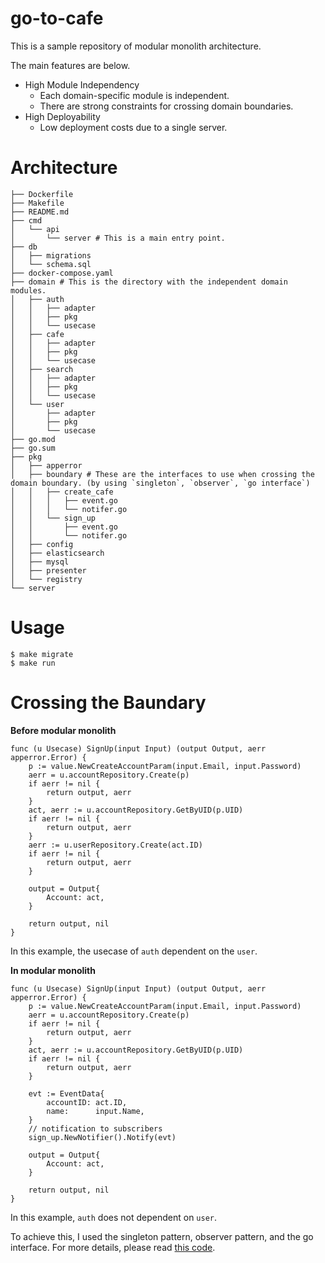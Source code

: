 # go-to-cafe

This is a sample repository of modular monolith architecture.


The main features are below.
- High Module Independency
    - Each domain-specific module is independent.
    - There are strong constraints for crossing domain boundaries.
- High Deployability
    - Low deployment costs due to a single server.

# Architecture
```
├── Dockerfile
├── Makefile
├── README.md
├── cmd
│   └── api
│       └── server # This is a main entry point.
├── db
│   ├── migrations
│   └── schema.sql
├── docker-compose.yaml
├── domain # This is the directory with the independent domain modules.
│   ├── auth
│   │   ├── adapter
│   │   ├── pkg
│   │   └── usecase
│   ├── cafe
│   │   ├── adapter
│   │   ├── pkg
│   │   └── usecase
│   ├── search
│   │   ├── adapter
│   │   ├── pkg
│   │   └── usecase
│   └── user
│       ├── adapter
│       ├── pkg
│       └── usecase
├── go.mod
├── go.sum
├── pkg
│   ├── apperror
│   ├── boundary # These are the interfaces to use when crossing the domain boundary. (by using `singleton`, `observer`, `go interface`)
│   │   ├── create_cafe
│   │   │   ├── event.go
│   │   │   └── notifer.go
│   │   └── sign_up
│   │       ├── event.go
│   │       └── notifer.go
│   ├── config
│   ├── elasticsearch
│   ├── mysql
│   ├── presenter
│   └── registry
└── server
```

# Usage

```
$ make migrate
$ make run
```

# Crossing the Baundary
**Before modular monolith**
```
func (u Usecase) SignUp(input Input) (output Output, aerr apperror.Error) {
	p := value.NewCreateAccountParam(input.Email, input.Password)
	aerr = u.accountRepository.Create(p)
	if aerr != nil {
		return output, aerr
	}
	act, aerr := u.accountRepository.GetByUID(p.UID)
	if aerr != nil {
		return output, aerr
	}
	aerr := u.userRepository.Create(act.ID)
	if aerr != nil {
		return output, aerr
	}

	output = Output{
		Account: act,
	}

	return output, nil
}
```
In this example, the usecase of `auth` dependent on the `user`.

**In modular monolith**
```
func (u Usecase) SignUp(input Input) (output Output, aerr apperror.Error) {
	p := value.NewCreateAccountParam(input.Email, input.Password)
	aerr = u.accountRepository.Create(p)
	if aerr != nil {
		return output, aerr
	}
	act, aerr := u.accountRepository.GetByUID(p.UID)
	if aerr != nil {
		return output, aerr
	}

	evt := EventData{
		accountID: act.ID,
		name:      input.Name,
	}
	// notification to subscribers
	sign_up.NewNotifier().Notify(evt)

	output = Output{
		Account: act,
	}

	return output, nil
}
```
In this example, `auth` does not dependent on `user`.

To achieve this, I used the singleton pattern, observer pattern, and the go interface.
For more details, please read [this code](https://github.com/yamad07/go-to-cafe/tree/main/pkg/boundary).
